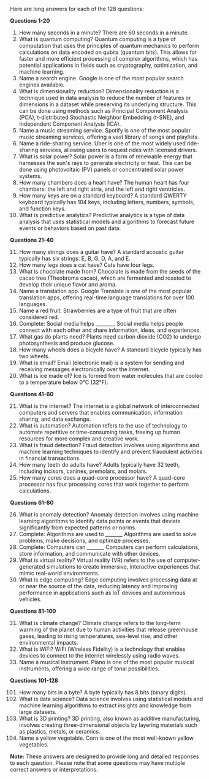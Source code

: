 Here are long answers for each of the 128 questions:

**Questions 1-20**

1. How many seconds in a minute? There are 60 seconds in a minute.
2. What is quantum computing? Quantum computing is a type of computation that uses the principles of quantum mechanics to perform calculations on data encoded on qubits (quantum bits). This allows for faster and more efficient processing of complex algorithms, which has potential applications in fields such as cryptography, optimization, and machine learning.
3. Name a search engine. Google is one of the most popular search engines available.
4. What is dimensionality reduction? Dimensionality reduction is a technique used in data analysis to reduce the number of features or dimensions in a dataset while preserving its underlying structure. This can be done using methods such as Principal Component Analysis (PCA), t-distributed Stochastic Neighbor Embedding (t-SNE), and Independent Component Analysis (ICA).
5. Name a music streaming service. Spotify is one of the most popular music streaming services, offering a vast library of songs and playlists.
6. Name a ride-sharing service. Uber is one of the most widely used ride-sharing services, allowing users to request rides with licensed drivers.
7. What is solar power? Solar power is a form of renewable energy that harnesses the sun's rays to generate electricity or heat. This can be done using photovoltaic (PV) panels or concentrated solar power systems.
8. How many chambers does a heart have? The human heart has four chambers: the left and right atria, and the left and right ventricles.
9. How many keys are on a standard keyboard? A standard QWERTY keyboard typically has 104 keys, including letters, numbers, symbols, and function keys.
10. What is predictive analytics? Predictive analytics is a type of data analysis that uses statistical models and algorithms to forecast future events or behaviors based on past data.

**Questions 21-40**

11. How many strings does a guitar have? A standard acoustic guitar typically has six strings: E, B, G, D, A, and E.
12. How many legs does a cat have? Cats have four legs.
13. What is chocolate made from? Chocolate is made from the seeds of the cacao tree (Theobroma cacao), which are fermented and roasted to develop their unique flavor and aroma.
14. Name a translation app. Google Translate is one of the most popular translation apps, offering real-time language translations for over 100 languages.
15. Name a red fruit. Strawberries are a type of fruit that are often considered red.
16. Complete: Social media helps ________ Social media helps people connect with each other and share information, ideas, and experiences.
17. What gas do plants need? Plants need carbon dioxide (CO2) to undergo photosynthesis and produce glucose.
18. How many wheels does a bicycle have? A standard bicycle typically has two wheels.
19. What is email? Email (electronic mail) is a system for sending and receiving messages electronically over the internet.
20. What is ice made of? Ice is formed from water molecules that are cooled to a temperature below 0°C (32°F).

**Questions 41-60**

21. What is the internet? The internet is a global network of interconnected computers and servers that enables communication, information sharing, and data exchange.
22. What is automation? Automation refers to the use of technology to automate repetitive or time-consuming tasks, freeing up human resources for more complex and creative work.
23. What is fraud detection? Fraud detection involves using algorithms and machine learning techniques to identify and prevent fraudulent activities in financial transactions.
24. How many teeth do adults have? Adults typically have 32 teeth, including incisors, canines, premolars, and molars.
25. How many cores does a quad-core processor have? A quad-core processor has four processing cores that work together to perform calculations.

**Questions 61-80**

26. What is anomaly detection? Anomaly detection involves using machine learning algorithms to identify data points or events that deviate significantly from expected patterns or norms.
27. Complete: Algorithms are used to _______ Algorithms are used to solve problems, make decisions, and optimize processes.
28. Complete: Computers can _______ Computers can perform calculations, store information, and communicate with other devices.
29. What is virtual reality? Virtual reality (VR) refers to the use of computer-generated simulations to create immersive, interactive experiences that mimic real-world environments.
30. What is edge computing? Edge computing involves processing data at or near the source of the data, reducing latency and improving performance in applications such as IoT devices and autonomous vehicles.

**Questions 81-100**

31. What is climate change? Climate change refers to the long-term warming of the planet due to human activities that release greenhouse gases, leading to rising temperatures, sea-level rise, and other environmental impacts.
32. What is WiFi? WiFi (Wireless Fidelity) is a technology that enables devices to connect to the internet wirelessly using radio waves.
33. Name a musical instrument. Piano is one of the most popular musical instruments, offering a wide range of tonal possibilities.

**Questions 101-128**

101. How many bits in a byte? A byte typically has 8 bits (binary digits).
102. What is data science? Data science involves using statistical models and machine learning algorithms to extract insights and knowledge from large datasets.
103. What is 3D printing? 3D printing, also known as additive manufacturing, involves creating three-dimensional objects by layering materials such as plastics, metals, or ceramics.
104. Name a yellow vegetable. Corn is one of the most well-known yellow vegetables.

**Note:** These answers are designed to provide long and detailed responses to each question. Please note that some questions may have multiple correct answers or interpretations.